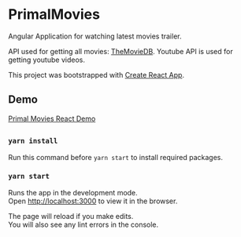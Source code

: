 # PrimalMovies

Angular Application for watching latest movies trailer.

API used for getting all movies: [TheMovieDB](https://www.themoviedb.org/).
Youtube API is used for getting youtube videos.

This project was bootstrapped with [Create React App](https://github.com/facebook/create-react-app).

## Demo

[Primal Movies React Demo](https://primal-movies-react.netlify.app)

## 
### `yarn install`
Run this command before `yarn start` to install required packages.
### `yarn start`
Runs the app in the development mode.<br>
Open [http://localhost:3000](http://localhost:3000) to view it in the browser.

The page will reload if you make edits.<br>
You will also see any lint errors in the console.
